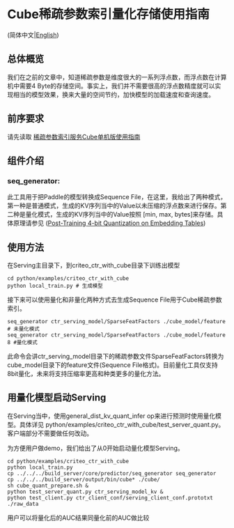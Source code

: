 # Cube稀疏参数索引量化存储使用指南

(简体中文|[English](./CUBE_QUANT.md))

## 总体概览

我们在之前的文章中，知道稀疏参数是维度很大的一系列浮点数，而浮点数在计算机中需要4 Byte的存储空间。事实上，我们并不需要很高的浮点数精度就可以实现相当的模型效果，换来大量的空间节约，加快模型的加载速度和查询速度。


## 前序要求

请先读取  [稀疏参数索引服务Cube单机版使用指南](./CUBE_LOCAL_CN.md)


##  组件介绍
### seq_generator:
此工具用于把Paddle的模型转换成Sequence File，在这里，我给出了两种模式，第一种是普通模式，生成的KV序列当中的Value以未压缩的浮点数来进行保存。第二种是量化模式，生成的KV序列当中的Value按照 [min, max, bytes]来存储。具体原理请参见 ([Post-Training 4-bit Quantization on Embedding Tables](https://arxiv.org/abs/1911.02079))


##  使用方法

在Serving主目录下，到criteo_ctr_with_cube目录下训练出模型

```
cd python/examples/criteo_ctr_with_cube
python local_train.py # 生成模型
```
接下来可以使用量化和非量化两种方式去生成Sequence File用于Cube稀疏参数索引。
```
seq_generator ctr_serving_model/SparseFeatFactors ./cube_model/feature # 未量化模式
seq_generator ctr_serving_model/SparseFeatFactors ./cube_model/feature 8 #量化模式
```
此命令会讲ctr_serving_model目录下的稀疏参数文件SparseFeatFactors转换为cube_model目录下的feature文件(Sequence File格式)。目前量化工具仅支持8bit量化，未来将支持压缩率更高和种类更多的量化方法。

## 用量化模型启动Serving

在Serving当中，使用general_dist_kv_quant_infer op来进行预测时使用量化模型。具体详见  python/examples/criteo_ctr_with_cube/test_server_quant.py。客户端部分不需要做任何改动。

为方便用户做demo，我们给出了从0开始启动量化模型Serving。
```
cd python/examples/criteo_ctr_with_cube
python local_train.py
cp ../../../build_server/core/predictor/seq_generator seq_generator
cp ../../../build_server/output/bin/cube* ./cube/
sh cube_quant_prepare.sh &
python test_server_quant.py ctr_serving_model_kv &
python test_client.py ctr_client_conf/serving_client_conf.prototxt ./raw_data
```

用户可以将量化后的AUC结果同量化前的AUC做比较
